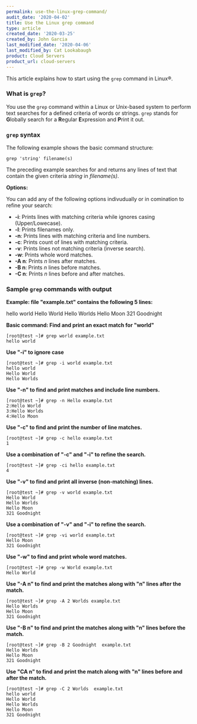 ```yaml
---
permalink: use-the-linux-grep-command/
audit_date: '2020-04-02'
title: Use the Linux grep command 
type: article
created_date: '2020-03-25'
created_by: John Garcia
last_modified_date: '2020-04-06'
last_modified_by: Cat Lookabaugh
product: Cloud Servers
product_url: cloud-servers
---
```


This article explains how to start using the `grep` command in Linux&reg;.

### What is `grep`?

You use the `grep` command within a Linux or Unix-based system to perform text searches for a defined criteria of words or strings.  `grep` stands for **G**lobally search for a **R**egular **E**xpression and **P**rint it out.

### `grep` syntax

The following example shows the basic command structure:

    grep 'string' filename(s)

The preceding example searches for and returns any lines of text that contain the given criteria *string* in *filename(s)*.

**Options:** 

You can add any of the following options indivudually or in comination to refine your search:

- **-i**: Prints lines with matching criteria while ignores casing (Upper/Lowecase).
- **-l**: Prints filenames only.
- **-n**: Prints lines with matching criteria and line numbers.
- **-c**: Prints count of lines with matching criteria.
- **-v**: Prints lines not matching criteria (inverse search).
- **-w**: Prints whole word matches.
- **-A n**: Prints *n* lines after matches.
- **-B n**: Prints *n* lines before matches.
- **-C n**: Prints *n* lines before and after matches.

### Sample `grep` commands with output

**Example:  file "example.txt" contains the following 5 lines:**

hello world
Hello World
Hello Worlds
Hello Moon
321 Goodnight

**Basic command: Find and print an exact match for "world"**  
```
[root@test ~]# grep world example.txt
hello world
```

**Use "-i" to ignore case** 
```
[root@test ~]# grep -i world example.txt
hello world
Hello World
Hello Worlds
```

**Use "-n" to find and print matches and include line numbers.** 
```
[root@test ~]# grep -n Hello example.txt
2:Hello World
3:Hello Worlds
4:Hello Moon
```

**Use "-c" to find and print the number of line matches.**
```
[root@test ~]# grep -c hello example.txt
1
```

**Use a combination of  "-c" and "-i" to refine the search.**

```
[root@test ~]# grep -ci hello example.txt
4
```

**Use "-v" to find and print all inverse (non-matching) lines.**
```
[root@test ~]# grep -v world example.txt
Hello World
Hello Worlds
Hello Moon
321 Goodnight
```

**Use a combination of  "-v" and "-i" to refine the search.**
```
[root@test ~]# grep -vi world example.txt
Hello Moon
321 Goodnight
```

**Use "-w" to find and print whole word matches.**
```
[root@test ~]# grep -w World example.txt
Hello World
```

**Use "-A n" to find and print the matches along with "n" lines after the match.**
```
[root@test ~]# grep -A 2 Worlds example.txt
Hello Worlds
Hello Moon
321 Goodnight
```

**Use "-B n" to find and print the matches along with "n" lines before the match.**
```
[root@test ~]# grep -B 2 Goodnight  example.txt
Hello Worlds
Hello Moon
321 Goodnight
```

**Use "CA n" to find and print the match along with "n" lines before and after the match.**
```
[root@test ~]# grep -C 2 Worlds  example.txt
hello world
Hello World
Hello Worlds
Hello Moon
321 Goodnight
```
